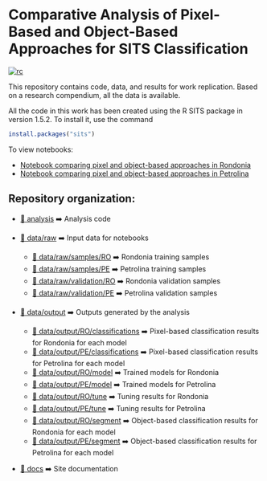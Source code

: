 # Comparative Analysis of Pixel-Based and Object-Based Approaches for SITS Classification
[![rc](https://img.shields.io/badge/research%20compendium-ready-brightgreen)](#)

This repository contains code, data, and results for work replication. Based on a research compendium, all the data is available.

All the code in this work has been created using the R SITS package in version 1.5.2. To install it, use the command

```R
install.packages("sits")
```
To view notebooks:
  - [Notebook comparing pixel and object-based approaches in Rondonia](https://geo-dl.netlify.app/rondonia_experiment)
  - [Notebook comparing pixel and object-based approaches in Petrolina](https://geo-dl.netlify.app/petrolina_experiment)

## Repository organization:

-   [:file_folder: analysis](analysis) :arrow_right: Analysis code
   
-   [:file_folder: data/raw](data/raw) :arrow_right: Input data for notebooks
    -  [:file_folder: data/raw/samples/RO](data/raw/RO/samples) :arrow_right: Rondonia training samples
    -  [:file_folder: data/raw/samples/PE](data/raw/PE/samples) :arrow_right: Petrolina training samples
    -  [:file_folder: data/raw/validation/RO](data/raw/RO/validation) :arrow_right: Rondonia validation samples
    -  [:file_folder: data/raw/validation/PE](data/raw/PE/validation) :arrow_right: Petrolina validation samples

-   [:file_folder: data/output](data/output) :arrow_right: Outputs generated by the analysis
    -  [:file_folder: data/output/RO/classifications](data/output/RO/classifications) :arrow_right: Pixel-based classification results for Rondonia for each model
    -  [:file_folder: data/output/PE/classifications](data/output/PE/classifications) :arrow_right: Pixel-based classification results for Petrolina for each model
    -  [:file_folder: data/output/RO/model](data/output/RO/model) :arrow_right: Trained models for Rondonia
    -  [:file_folder: data/output/PE/model](data/output/PE/model) :arrow_right: Trained models for Petrolina
    -  [:file_folder: data/output/RO/tune](data/output/RO/tune) :arrow_right: Tuning results for Rondonia
    -  [:file_folder: data/output/PE/tune](data/output/PE/tune) :arrow_right: Tuning results for Petrolina
    -  [:file_folder: data/output/RO/segment](data/output/RO/segment) :arrow_right: Object-based classification results for Rondonia for each model
    -  [:file_folder: data/output/PE/segment](data/output/PE/segment) :arrow_right: Object-based classification results for Petrolina for each model

-   [:file_folder: docs](docs) :arrow_right: Site documentation
